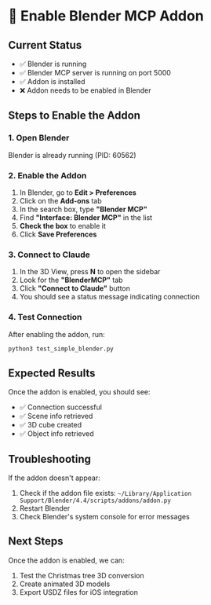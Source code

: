 # 🔧 Enable Blender MCP Addon

## Current Status
- ✅ Blender is running
- ✅ Blender MCP server is running on port 5000
- ✅ Addon is installed
- ❌ Addon needs to be enabled in Blender

## Steps to Enable the Addon

### 1. Open Blender
Blender is already running (PID: 60562)

### 2. Enable the Addon
1. In Blender, go to **Edit > Preferences**
2. Click on the **Add-ons** tab
3. In the search box, type **"Blender MCP"**
4. Find **"Interface: Blender MCP"** in the list
5. **Check the box** to enable it
6. Click **Save Preferences**

### 3. Connect to Claude
1. In the 3D View, press **N** to open the sidebar
2. Look for the **"BlenderMCP"** tab
3. Click **"Connect to Claude"** button
4. You should see a status message indicating connection

### 4. Test Connection
After enabling the addon, run:
```bash
python3 test_simple_blender.py
```

## Expected Results
Once the addon is enabled, you should see:
- ✅ Connection successful
- ✅ Scene info retrieved
- ✅ 3D cube created
- ✅ Object info retrieved

## Troubleshooting
If the addon doesn't appear:
1. Check if the addon file exists: `~/Library/Application Support/Blender/4.4/scripts/addons/addon.py`
2. Restart Blender
3. Check Blender's system console for error messages

## Next Steps
Once the addon is enabled, we can:
1. Test the Christmas tree 3D conversion
2. Create animated 3D models
3. Export USDZ files for iOS integration 